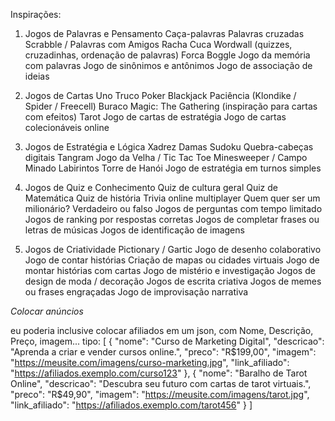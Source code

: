 Inspirações:

1. Jogos de Palavras e Pensamento
Caça-palavras
Palavras cruzadas
Scrabble / Palavras com Amigos
Racha Cuca
Wordwall (quizzes, cruzadinhas, ordenação de palavras)
Forca
Boggle
Jogo da memória com palavras
Jogo de sinônimos e antônimos
Jogo de associação de ideias


3. Jogos de Cartas
Uno
Truco
Poker
Blackjack
Paciência (Klondike / Spider / Freecell)
Buraco
Magic: The Gathering (inspiração para cartas com efeitos)
Tarot
Jogo de cartas de estratégia
Jogo de cartas colecionáveis online

3. Jogos de Estratégia e Lógica
Xadrez
Damas
Sudoku
Quebra-cabeças digitais
Tangram
Jogo da Velha / Tic Tac Toe
Minesweeper / Campo Minado
Labirintos
Torre de Hanói
Jogo de estratégia em turnos simples

5. Jogos de Quiz e Conhecimento
Quiz de cultura geral
Quiz de Matemática
Quiz de história
Trivia online multiplayer
Quem quer ser um milionário?
Verdadeiro ou falso
Jogos de perguntas com tempo limitado
Jogos de ranking por respostas corretas
Jogos de completar frases ou letras de músicas
Jogos de identificação de imagens

5. Jogos de Criatividade
Pictionary / Gartic
Jogo de desenho colaborativo
Jogo de contar histórias
Criação de mapas ou cidades virtuais
Jogo de montar histórias com cartas
Jogo de mistério e investigação
Jogos de design de moda / decoração
Jogos de escrita criativa
Jogos de memes ou frases engraçadas
Jogo de improvisação narrativa


*Colocar anúncios*

eu poderia inclusive colocar afiliados em um json, com Nome, Descrição, Preço, imagem... tipo:
[
  {
    "nome": "Curso de Marketing Digital",
    "descricao": "Aprenda a criar e vender cursos online.",
    "preco": "R$199,00",
    "imagem": "https://meusite.com/imagens/curso-marketing.jpg",
    "link_afiliado": "https://afiliados.exemplo.com/curso123"
  },
  {
    "nome": "Baralho de Tarot Online",
    "descricao": "Descubra seu futuro com cartas de tarot virtuais.",
    "preco": "R$49,90",
    "imagem": "https://meusite.com/imagens/tarot.jpg",
    "link_afiliado": "https://afiliados.exemplo.com/tarot456"
  }
]
